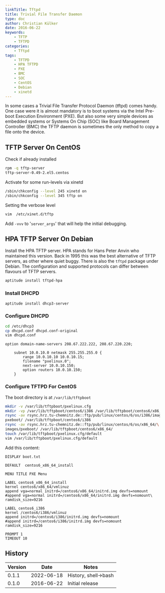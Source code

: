 ```yaml
---
linkTitle: Tftpd
title: Trivial File Transfer Daemon
type: doc
author: Christian Külker
date: 2016-06-22
keywords:
    - TFTP
    - TFTPD
categories:
    - Tftpd
tags:
    - TFTPD
    - HPA TFTPD
    - PXE
    - BMC
    - SOC
    - CentOS
    - Debian
    - xinetd
---
```


In some cases a Trivial File Transfer Protocol Daemon (tftpd) comes handy. One
case were it is almost mandatory is to boot systems via the Intel Pre-boot
Execution Environment (PXE). But also some very simple devices as embedded
systems or Systems On Chip (SOC) like Board Management Controller (BMC) the
TFTP daemon is sometimes the only method to copy a file onto the device.

## TFTP Server On CentOS

Check if already installed

```bash
rpm -q tftp-server
tftp-server-0.49-2.el5.centos
```

Activate for some run-levels via xinetd

```bash
/sbin/chkconfig --level 245 xinetd on
/sbin/chkconfig --level 345 tftp on
```

Setting the verbose level

```bash
vim  /etc/xinet.d/tftp
```

Add `-vvv` to '`server_args`' that will help the initial debugging.

## HPA TFTP Server On Debian

Install the HPA TFTP server. HPA stands for Hans Peter Anvin who maintained
this version. Back in 1995 this was the best alternative of TFTP servers, as
other where quiet buggy. There is also the `tftpd` package under Debian. The
configuration and supported protocols can differ between flavours of TFTP
servers.

```bash
aptitude install tftpd-hpa
```

### Install DHCPD

```bash
aptitude install dhcp3-server
```

### Configure DHCPD

```bash
cd /etc/dhcp3
cp dhcpd.conf dhcpd.conf-original
vim dhcpd.conf
```

```
option domain-name-servers 208.67.222.222, 208.67.220.220;

    subnet 10.0.10.0 netmask 255.255.255.0 {
        range 10.0.10.10 10.0.10.15;
        filename "pxelinux.0";
        next-server 10.0.10.150;
        option routers 10.0.10.150;
    }

```

### Configure TFTPD For CentOS

The boot directory is at `/var/lib/tftpboot`

```bash
mkdir -v /var/lib/tftpboot/pxelinux.cfg
mkdir -vp /var/lib/tftpboot/centos6/i386 /var/lib/tftpboot/centos6/x86_64 
rsync -av rsync.hrz.tu-chemnitz.de::ftp/pub/linux/centos/6/os/i386/images/\
pxeboot/ /var/lib/tftpboot/centos6/i386
rsync -av rsync.hrz.tu-chemnitz.de::ftp/pub/linux/centos/6/os/x86_64/\
images/pxeboot/ /var/lib/tftpboot/centos6/x86_64/
touch /var/lib/tftpboot/pxelinux.cfg/default
vim /var/lib/tftpboot/pxelinux.cfg/default
```

Add this content:

~~~
DISPLAY boot.txt

DEFAULT  centos6_x86_64_install

MENU TITLE PXE Menu

LABEL centos6_x86_64_install
kernel centos6/x86_64/vmlinuz
append vga=normal initrd=/centos6/x86_64/initrd.img devfs=nomount
#append vga=normal initrd=/centos6/x86_64/initrd.img devfs=nomount\
ramdisk_size=9216

LABEL centos6_i386
kernel /centos6/i386/vmlinuz
append initrd=/centos6/i386/initrd.img devfs=nomount
#append initrd=/centos6/i386/initrd.img devfs=nomount ramdisk_size=9216

PROMPT 1
TIMEOUT 10
~~~

## History

| Version | Date       | Notes                                                |
| ------- | ---------- | ---------------------------------------------------- |
| 0.1.1   | 2022-06-18 | History, shell->bash                                 |
| 0.1.0   | 2016-06-22 | Initial release                                      |







